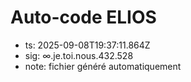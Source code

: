# Auto-code ELIOS
- ts: 2025-09-08T19:37:11.864Z
- sig: ∞.je.toi.nous.432.528
- note: fichier généré automatiquement